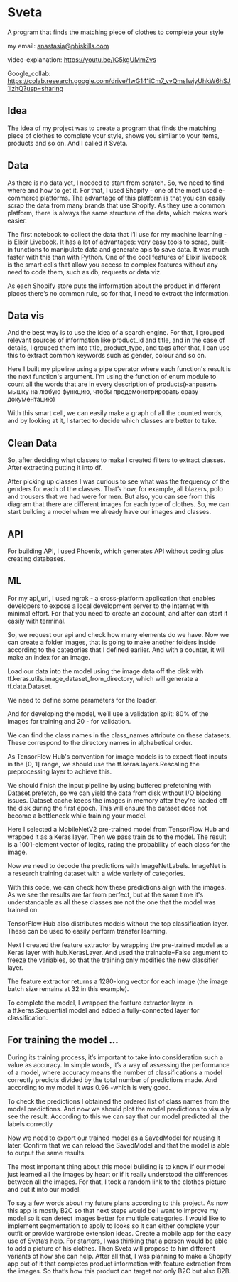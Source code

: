 # Sveta
A program that finds the matching piece of clothes to complete your style

my email: anastasia@phiskills.com

video-explanation: https://youtu.be/lG5kgUMmZvs

Google_collab: https://colab.research.google.com/drive/1wG141iCm7_vvQmsIwiyUhkW6hSJ1lzhQ?usp=sharing


## Idea

The idea of my project was to create a program that finds the matching piece of clothes to complete your style, shows you similar to your items, products and so on. And I called it Sveta.

## Data

As there is no data yet, I needed to start from scratch. So, we need to find where and how to get it. For that, I used Shopify - one of the most used e-commerce platforms. The advantage of this platform is that you can easily scrap the data from many brands that use Shopify. As they use a common platform, there is always the same structure of the data, which makes work easier.

The first notebook to collect the data that I’ll use for my machine learning - is Elixir Livebook. It has a lot of advantages: very easy tools to scrap, built-in functions to manipulate data and generate apis to save data. It was much faster with this than with Python. One of the cool features of Elixir livebook is the smart cells that allow you access to complex features without any need to code them, such as db, requests or data viz.

As each Shopify store puts the information about the product in different places there’s no common rule, so for that, I need to extract the information.

## Data vis

And the best way is to use the idea of a search engine. For that, I grouped relevant sources of information like product_id and title, and in the case of details, I grouped them into title, product_type, and tags after that, I can use this to extract common keywords such as gender, colour and so on.

Here I built my pipeline using a pipe operator where each function's result is the next function's argument. I'm using the function of enum module to count all the words that are in every description of products(направить мышку на любую функцию, чтобы продемонстрировать сразу документацию)

With this smart cell, we can easily make a graph of all the counted words, and by looking at it, I started to decide which classes are better to take.

## Clean Data

So, after deciding what classes to make I created filters to extract classes. After extracting putting it into df.

After picking up classes I was curious to see what was the frequency of the genders for each of the classes. That’s how, for example, all blazers, polo and trousers that we had were for men. But also, you can see from this diagram that there are different images for each type of clothes. So, we can start building a model when we already have our images and classes.

## API

For building API, I used Phoenix, which generates API without coding plus creating databases.

## ML

For my api_url, I used ngrok - a cross-platform application that enables developers to expose a local development server to the Internet with minimal effort. For that you need to create an account, and after can start it easily with terminal.

So, we request our api and check how many elements do we have. Now we can create a folder images, that is going to make another folders inside according to the categories that I defined earlier. And with a counter, it will make an index for an image.

Load our data into the model using the image data off the disk with tf.keras.utils.image_dataset_from_directory, which will generate a tf.data.Dataset.

We need to define some parameters for the loader. 

And for developing the model, we’ll use a validation split: 80% of the images for training and 20 - for validation.

We can find the class names in the class_names attribute on these datasets. These correspond to the directory names in alphabetical order.

As TensorFlow Hub's convention for image models is to expect float inputs in the [0, 1] range, we should use the tf.keras.layers.Rescaling the preprocessing layer to achieve this.

We should finish the input pipeline by using buffered prefetching with Dataset.prefetch, so we can yield the data from disk without I/O blocking issues. Dataset.cache keeps the images in memory after they're loaded off the disk during the first epoch. This will ensure the dataset does not become a bottleneck while training your model.

Here I selected a MobileNetV2 pre-trained model from TensorFlow Hub and wrapped it as a Keras layer. Then we pass train ds to the model. The result is a 1001-element vector of logits, rating the probability of each class for the image.

Now we need to decode the predictions with ImageNetLabels. ImageNet is a research training dataset with a wide variety of categories.

With this code, we can check how these predictions align with the images. As we see the results are far from perfect, but at the same time it's understandable as all these classes are not the one that the model was trained on.

TensorFlow Hub also distributes models without the top classification layer. These can be used to easily perform transfer learning.

Next I created the feature extractor by wrapping the pre-trained model as a Keras layer with hub.KerasLayer. And used the trainable=False argument to freeze the variables, so that the training only modifies the new classifier layer.

The feature extractor returns a 1280-long vector for each image (the image batch size remains at 32 in this example).

To complete the model, I wrapped the feature extractor layer in a tf.keras.Sequential model and added a fully-connected layer for classification.

## For training the model …

During its training process, it’s important to take into consideration such a value as accuracy. In simple words, it’s a way of assessing the performance of a model, where accuracy means the number of classifications a model correctly predicts divided by the total number of predictions made. And according to my model it was 0.96 -which is very good.

To check the predictions I obtained the ordered list of class names from the model predictions. And now we should plot the model predictions to visually see the result. According to this we can say that our model predicted all the labels correctly

Now we need to export our trained model as a SavedModel for reusing it later. Confirm that we can reload the SavedModel and that the model is able to output the same results.

The most important thing about this model building is to know if our model just learned all the images by heart or if it really understood the differences between all the images. For that, I took a random link to the clothes picture and put it into our model.

To say a few words about my future plans according to this project. As now this app is mostly B2C so that next steps would be
I want to improve my model so it can detect images better for multiple categories.
I would like to implement segmentation to apply to looks so it can either complete your outfit or provide wardrobe extension ideas.
Create a mobile app for the easy use of Sveta’s help. For starters, I was thinking that a person would be able to add a picture of his clothes. Then Sveta will propose to him different variants of how she can help.
After all that, I was planning to make a Shopify app out of it that completes product information with feature extraction from the images. So that’s how this product can target not only B2C but also B2B.


